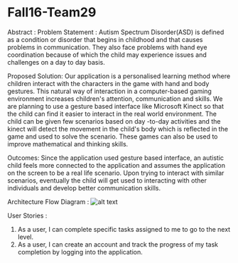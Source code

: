 # Fall16-Team29


Abstract :
Problem Statement :
Autism Spectrum Disorder(ASD) is defined as a condition or disorder that begins in childhood and that causes problems in communication. They also face problems with hand eye coordination because of which the child may experience issues and challenges on a day to day basis. 

Proposed Solution:
Our application is a personalised learning method where children interact with the characters in the game with hand and body gestures. This natural way of interaction in a computer-based gaming environment increases children's attention, communication and skills. We are planning to use a gesture based interface like Microsoft Kinect so that the child can find it easier to interact in the real world environment. The child can be given few scenarios based on day -to-day activities and the kinect will detect the movement in the child's body which is reflected in the game and used to solve the scenario. These games can also be used to improve mathematical and thinking skills.

Outcomes: 
Since the application used gesture based interface, an autistic child feels more connected to the application and assumes the application on the screen to be a real life scenario. Upon trying to interact with similar scenarios, eventually the child will get used to interacting with other individuals and develop better communication skills.

Architecture Flow Diagram :
![alt text](https://github.com/SJSU272Lab/Fall16-Team29/blob/master/FInal%20Project/Picture1.png "Architecture Flow Diagram")
 
 User Stories :
 1. As a user, I can complete specific tasks assigned to me to go to the next level.
 2. As a user, I can create an account and track the progress of my task completion by logging into the application.
